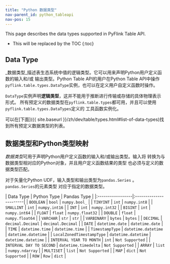 ```yaml
---
title: "Python 数据类型"
nav-parent_id: python_tableapi
nav-pos: 15
---
```

<!--
Licensed to the Apache Software Foundation (ASF) under one
or more contributor license agreements.  See the NOTICE file
distributed with this work for additional information
regarding copyright ownership.  The ASF licenses this file
to you under the Apache License, Version 2.0 (the
"License"); you may not use this file except in compliance
with the License.  You may obtain a copy of the License at

  http://www.apache.org/licenses/LICENSE-2.0

Unless required by applicable law or agreed to in writing,
software distributed under the License is distributed on an
"AS IS" BASIS, WITHOUT WARRANTIES OR CONDITIONS OF ANY
KIND, either express or implied.  See the License for the
specific language governing permissions and limitations
under the License.
-->

This page describes the data types supported in PyFlink Table API.

* This will be replaced by the TOC
{:toc}

Data Type
---------

 _数据类型_描述表生态系统中值的逻辑类型。它可以用来声明Python用户定义函数的输入和/或
 输出类型。Python Table API的用户在Python Table API中操作`` pyflink.table.types.DataType ``实例，也可以在定义用户自定义函数时操作。

 ` DataType `实例声明**逻辑类型**，这并不能用于推断进行传输或存储的具体物理表示形式。
 所有预定义的数据类型在`` pyflink.table.types ``都可用，并且可以使用`pyflink.table.types.DataTypes`定义的
 工具函数实例化。 

可以在[下面]({{ site.baseurl }}/zh/dev/table/types.html#list-of-data-types)找到所有预定义数据类型的列表。 

数据类型和Python类型映射
------------------

*数据类型*可用于声明Python用户定义函数的输入和/或输出类型。输入将
转换为与数据类型相对应的Python对象，并且用户定义函数结果的类型
也必须与定义的数据类型匹配。 

对于矢量化Python UDF，输入类型和输出类型为`pandas.Series` 。 `pandas.Series`的元素类型
对应于指定的数据类型。 

| Data Type | Python Type | Pandas Type |
|:-----------------|:-----------------------|
| `BOOLEAN` | `bool` | `numpy.bool_` |
| `TINYINT` | `int` | `numpy.int8` |
| `SMALLINT` | `int` | `numpy.int16` |
| `INT` | `int` | `numpy.int32` |
| `BIGINT` | `int` | `numpy.int64` |
| `FLOAT` | `float` | `numpy.float32` |
| `DOUBLE` | `float` | `numpy.float64` |
| `VARCHAR` | `str` | `str` |
| `VARBINARY` | `bytes` | `bytes` |
| `DECIMAL` | `decimal.Decimal` | `decimal.Decimal` |
| `DATE` | `datetime.date` | `datetime.date` |
| `TIME` | `datetime.time` | `datetime.time` |
| `TimestampType` | `datetime.datetime` | `datetime.datetime` |
| `LocalZonedTimestampType` | `datetime.datetime` | `datetime.datetime` |
| `INTERVAL YEAR TO MONTH` | `int` | `Not Supported` |
| `INTERVAL DAY TO SECOND` | `datetime.timedelta` | `Not Supported` |
| `ARRAY` | `list` | `numpy.ndarray` |
| `MULTISET` | `list` | `Not Supported` |
| `MAP` | `dict` | `Not Supported` |
| `ROW` | `Row` | `dict` |
